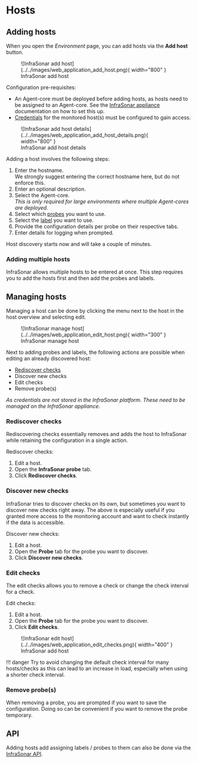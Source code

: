 # Hosts

## Adding hosts

When you open the *Environment* page, you can add hosts via the **Add host** button.

<figure markdown>
  ![InfraSonar add host](../../images/web_application_add_host.png){ width="800" }
  <figcaption>InfraSonar add host</figcaption>
</figure>

Configuration pre-requisites:

* An Agent-core must be deployed before adding hosts, as hosts need to be assigned to an Agent-core. See the [InfraSonar appliance](../collectors/probes/appliance/appliance_deployment.md) documentation on how to set this up.
* [Credentials](../collectors/probes/appliance/credentials.md) for the monitored host(s) must be configured to gain access.


<figure markdown>
  ![InfraSonar add host details](../../images/web_application_add_host_details.png){ width="800" }
  <figcaption>InfraSonar add host details</figcaption>
</figure>

Adding a host involves the following steps:

1. Enter the hostname.<br>
   We strongly suggest entering the correct hostname here, but do not enforce this.
2. Enter an optional description.
3. Select the Agent-core.<br>
   *This is only required for large environments where multiple Agent-cores are deployed.*
4. Select which [probes](../collectors/probes/index.md) you want to use.
5. Select the [label](labels.md) you want to use.
6. Provide the configuration details per probe on their respective tabs.
7. Enter details for logging when prompted.

Host discovery starts now and will take a couple of minutes.

### Adding multiple hosts

InfraSonar allows multiple hosts to be entered at once. This step requires you to add the hosts first and then add the probes and labels.

## Managing hosts

Managing a host can be done by clicking the menu next to the host in the host overview and selecting edit.

<figure markdown>
  ![InfraSonar manage host](../../images/web_application_edit_host.png){ width="300" }
  <figcaption>InfraSonar manage host</figcaption>
</figure>

Next to adding probes and labels, the following actions are possible when editing an already discovered host:

* [Rediscover checks](assets.md#editing-hosts)
* Discover new checks
* Edit checks
* Remove probe(s)

*As credentials are not stored in the InfraSonar platform. These need to be managed on the InfraSonar appliance.*

### Rediscover checks

Rediscovering checks essentially removes and adds the host to InfraSonar while retaining the configuration in a single action.

Rediscover checks:

1. Edit a host.
2. Open the **InfraSonar probe** tab.
3. Click **Rediscover checks**.

### Discover new checks

InfraSonar tries to discover checks on its own, but sometimes you want to discover new checks right away.
The above is especially useful if you granted more access to the monitoring account and want to check instantly if the data is accessible.

Discover new checks:

1. Edit a host.
2. Open the **Probe** tab for the probe you want to discover.
3. Click **Discover new checks**.


### Edit checks

The edit checks allows you to remove a check or change the check interval for a check.

Edit checks:

1. Edit a host.
2. Open the **Probe** tab for the probe you want to discover.
3. Click **Edit checks**.

<figure markdown>
  ![InfraSonar edit host](../../images/web_application_edit_checks.png){ width="400" }
  <figcaption>InfraSonar add host</figcaption>
</figure>

!!! danger
    Try to avoid changing the default check interval for many hosts/checks as this can lead to an increase in load, especially when using a shorter check interval.

### Remove probe(s)

When removing a probe, you are prompted if you want to save the configuration. Doing so can be convenient if you want to remove the probe temporary.

## API

Adding hosts add assigning labels / probes to them can also be done via the [InfraSonar API](../../api/hosts/add-host.md).


